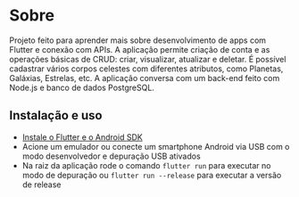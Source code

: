 # Sobre 

Projeto feito para aprender mais sobre desenvolvimento de apps com Flutter e conexão com APIs. A aplicação permite criação de 
conta e as operações básicas de CRUD: criar, visualizar, atualizar e deletar. É possível cadastrar vários corpos celestes com
diferentes atributos, como Planetas, Galáxias, Estrelas, etc. A aplicação conversa com um back-end feito com Node.js e banco de
dados PostgreSQL. 

## Instalação e uso 

+ [Instale o Flutter e o Android SDK](https://flutter.dev/docs/get-started/install/linux)
+ Acione um emulador ou conecte um smartphone Android via USB com o modo desenvolvedor e depuração USB ativados
+ Na raiz da aplicação rode o comando ```flutter run``` para executar no modo de depuração ou ```flutter run --release``` para executar a versão de release
